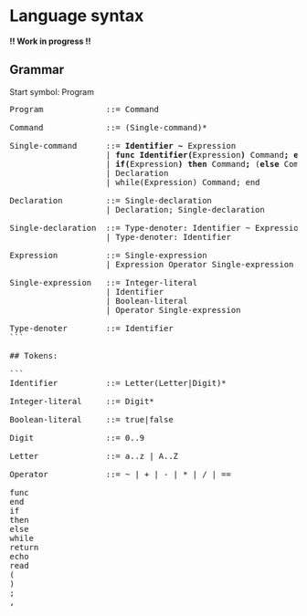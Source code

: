 # Language syntax

**!! Work in progress !!**

## Grammar

Start symbol: Program

<pre>
Program             ::= Command

Command             ::= (Single-command)*

Single-command      ::= <b>Identifier ~</b> Expression
                    | <b>func</b> <b>Identifier(</b>Expression<b>)</b> Command<b>; end</b>
                    | <b>if(</b>Expression<b>) then</b> Command<b>;</b> (<b>else</b> Command<b>;</b>) <b>end</b>
                    | Declaration
                    | while(Expression) Command; end

Declaration         ::= Single-declaration
                    | Declaration; Single-declaration

Single-declaration  ::= Type-denoter: Identifier ~ Expression
                    | Type-denoter: Identifier

Expression          ::= Single-expression
                    | Expression Operator Single-expression

Single-expression   ::= Integer-literal
                    | Identifier
                    | Boolean-literal
                    | Operator Single-expression

Type-denoter        ::= Identifier
```

## Tokens:

```
Identifier          ::= Letter(Letter|Digit)*

Integer-literal     ::= Digit*

Boolean-literal     ::= true|false

Digit               ::= 0..9

Letter              ::= a..z | A..Z

Operator            ::= ~ | + | - | * | / | ==

func
end
if
then
else
while
return
echo
read
(
)
;
,
</pre>

